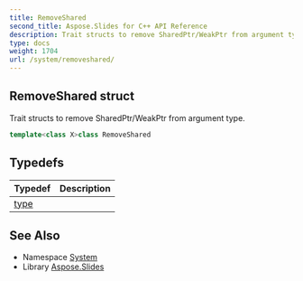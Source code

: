 ```yaml
---
title: RemoveShared
second_title: Aspose.Slides for C++ API Reference
description: Trait structs to remove SharedPtr/WeakPtr from argument type.
type: docs
weight: 1704
url: /system/removeshared/
---
```

## RemoveShared struct


Trait structs to remove SharedPtr/WeakPtr from argument type.

```cpp
template<class X>class RemoveShared
```

## Typedefs

| Typedef | Description |
| --- | --- |
| [type](./type/) |  |
## See Also

* Namespace [System](../)
* Library [Aspose.Slides](../../)
